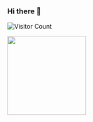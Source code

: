 ### Hi there 👋
![Visitor Count](https://profile-counter.glitch.me/{zaidm124}/count.svg)


<img height="180em" src="https://github-readme-stats.vercel.app/api?username=zaidm124&show_icons=true&hide_border=true&&count_private=true&include_all_commits=true" />

<!--
**zaidm124/zaidm124** is a ✨ _special_ ✨ repository because its `README.md` (this file) appears on your GitHub profile.


Here are some ideas to get you started:
![visitors](https://visitor-badge.glitch.me/badge?page_id=${})
- 🔭 I’m currently working on ...
- 🌱 I’m currently learning ...
- 👯 I’m looking to collaborate on ...
- 🤔 I’m looking for help with ...
- 💬 Ask me about ...
- 📫 How to reach me: ...
- 😄 Pronouns: ...
- ⚡ Fun fact: ...
-->
